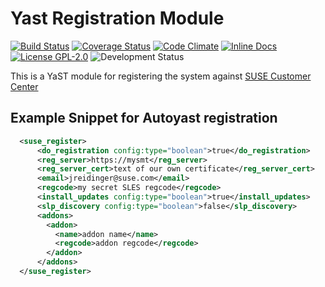 Yast Registration Module
========================

[![Build Status](https://travis-ci.org/yast/yast-registration.png?branch=master)](https://travis-ci.org/yast/yast-registration)
[![Coverage Status](https://coveralls.io/repos/yast/yast-registration/badge.png)](https://coveralls.io/r/yast/yast-registration)
[![Code Climate](https://codeclimate.com/github/yast/yast-registration.png)](https://codeclimate.com/github/yast/yast-registration)
[![Inline Docs](http://inch-ci.org/github/yast/yast-registration.png?branch=master)](http://inch-ci.org/github/yast/yast-registration)
[![License GPL-2.0](http://b.repl.ca/v1/license-GPL--2.0-blue.png)](http://www.gnu.org/licenses/gpl-2.0-standalone.html)
![Development Status](http://b.repl.ca/v1/status-development-yellow.png)

This is a YaST module for registering the system against [SUSE Customer Center](https://scc.suse.com)


Example Snippet for Autoyast registration
-----------------------------------------
```xml
  <suse_register>
      <do_registration config:type="boolean">true</do_registration>
      <reg_server>https://mysmt</reg_server>
      <reg_server_cert>text of our own certificate</reg_server_cert>
      <email>jreidinger@suse.com</email>
      <regcode>my secret SLES regcode</regcode>
      <install_updates config:type="boolean">true</install_updates>
      <slp_discovery config:type="boolean">false</slp_discovery>
      <addons>
        <addon>
          <name>addon name</name>
          <regcode>addon regcode</regcode>
        </addon>
      </addons>
  </suse_register>
```
